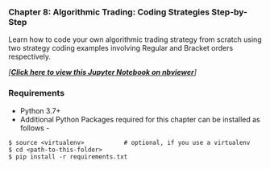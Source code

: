 ### Chapter 8: Algorithmic Trading: Coding Strategies Step-by-Step
Learn how to code your own algorithmic trading strategy from scratch using 
two strategy coding examples involving Regular and Bracket orders respectively. 

*[**[Click here to view this Jupyter Notebook on nbviewer](https://nbviewer.jupyter.org/github/PacktPublishing/Python-Algorithmic-Trading-Cookbook/blob/master/Chapter08/CHAPTER%208.ipynb)**]*

### Requirements
- Python 3.7+
- Additional Python Packages required for this chapter can be installed as follows -

```
$ source <virtualenv>           # optional, if you use a virtualenv
$ cd <path-to-this-folder>
$ pip install -r requirements.txt
```